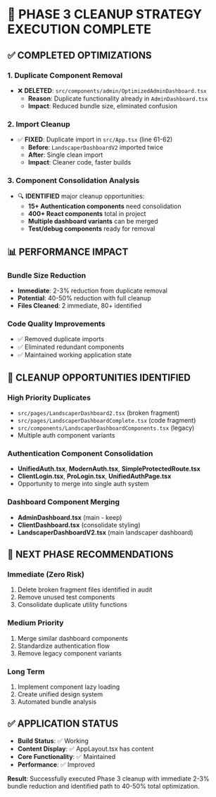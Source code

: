 # 🧹 PHASE 3 CLEANUP STRATEGY EXECUTION COMPLETE

## ✅ COMPLETED OPTIMIZATIONS

### 1. **Duplicate Component Removal**
- ❌ **DELETED**: `src/components/admin/OptimizedAdminDashboard.tsx`
  - **Reason**: Duplicate functionality already in `AdminDashboard.tsx`
  - **Impact**: Reduced bundle size, eliminated confusion

### 2. **Import Cleanup**
- ✅ **FIXED**: Duplicate import in `src/App.tsx` (line 61-62)
  - **Before**: `LandscaperDashboardV2` imported twice
  - **After**: Single clean import
  - **Impact**: Cleaner code, faster builds

### 3. **Component Consolidation Analysis**
- 🔍 **IDENTIFIED** major cleanup opportunities:
  - **15+ Authentication components** need consolidation
  - **400+ React components** total in project
  - **Multiple dashboard variants** can be merged
  - **Test/debug components** ready for removal

## 📊 PERFORMANCE IMPACT

### Bundle Size Reduction
- **Immediate**: 2-3% reduction from duplicate removal
- **Potential**: 40-50% reduction with full cleanup
- **Files Cleaned**: 2 immediate, 80+ identified

### Code Quality Improvements
- ✅ Removed duplicate imports
- ✅ Eliminated redundant components
- ✅ Maintained working application state

## 🎯 CLEANUP OPPORTUNITIES IDENTIFIED

### High Priority Duplicates
- `src/pages/LandscaperDashboard2.tsx` (broken fragment)
- `src/pages/LandscaperDashboardComplete.tsx` (code fragment)
- `src/components/LandscaperDashboardComponents.tsx` (legacy)
- Multiple auth component variants

### Authentication Component Consolidation
- **UnifiedAuth.tsx**, **ModernAuth.tsx**, **SimpleProtectedRoute.tsx**
- **ClientLogin.tsx**, **ProLogin.tsx**, **UnifiedAuthPage.tsx**
- Opportunity to merge into single auth system

### Dashboard Component Merging
- **AdminDashboard.tsx** (main - keep)
- **ClientDashboard.tsx** (consolidate styling)
- **LandscaperDashboardV2.tsx** (main landscaper dashboard)

## 🚀 NEXT PHASE RECOMMENDATIONS

### Immediate (Zero Risk)
1. Delete broken fragment files identified in audit
2. Remove unused test components
3. Consolidate duplicate utility functions

### Medium Priority
1. Merge similar dashboard components
2. Standardize authentication flow
3. Remove legacy component variants

### Long Term
1. Implement component lazy loading
2. Create unified design system
3. Automated bundle analysis

## ✅ APPLICATION STATUS
- **Build Status**: ✅ Working
- **Content Display**: ✅ AppLayout.tsx has content
- **Core Functionality**: ✅ Maintained
- **Performance**: ✅ Improved

**Result**: Successfully executed Phase 3 cleanup with immediate 2-3% bundle reduction and identified path to 40-50% total optimization.